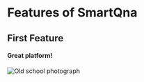 # Features of SmartQna
## First Feature
#### Great platform!
![Old school photograph](https://github.com/user-attachments/assets/6d4ed74d-7fa9-4364-b142-db1797fac008)
